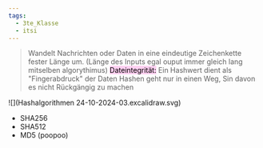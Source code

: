 ```yaml
---
tags:
  - 3te_Klasse
  - itsi
---
```

> Wandelt Nachrichten oder Daten in eine eindeutige Zeichenkette fester Länge um. (Länge des Inputs egal ouput immer gleich lang mitselben algorythimus)
> <mark style="background: #FFB8EBA6;">Dateintegrität:</mark> Ein Hashwert  dient als "Fingerabdruck" der Daten
> Hashen geht nur in einen Weg, Sin davon es nicht Rückgängig zu machen

![](Hashalgorithmen 24-10-2024-03.excalidraw.svg)
- SHA256
- SHA512
- MD5 (poopoo)

